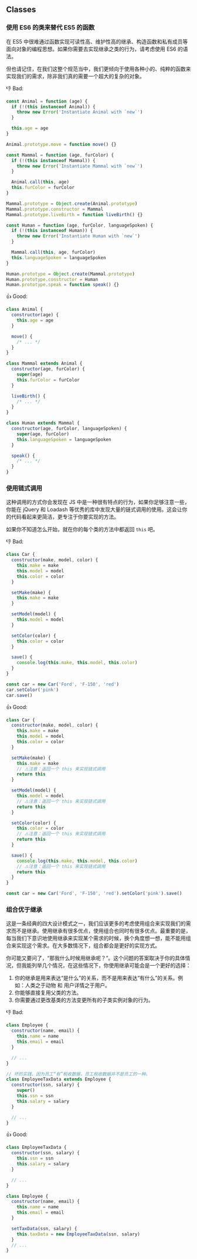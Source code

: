 ## Classes

### 使用 ES6 的类来替代 ES5 的函数

在 ES5 中很难通过函数实现可读性高、维护性高的继承、构造函数和私有成员等面向对象的编程思想。如果你需要去实现继承之类的行为，请考虑使用 ES6 的语法。

但也请记住，在我们这整个规范当中，我们更倾向于使用各种小的、纯粹的函数来实现我们的需求，除非我们真的需要一个超大的复杂的对象。

:-1: Bad:

```js
const Animal = function (age) {
  if (!(this instanceof Animal)) {
    throw new Error('Instantiate Animal with `new`')
  }

  this.age = age
}

Animal.prototype.move = function move() {}

const Mammal = function (age, furColor) {
  if (!(this instanceof Mammal)) {
    throw new Error('Instantiate Mammal with `new`')
  }

  Animal.call(this, age)
  this.furColor = furColor
}

Mammal.prototype = Object.create(Animal.prototype)
Mammal.prototype.constructor = Mammal
Mammal.prototype.liveBirth = function liveBirth() {}

const Human = function (age, furColor, languageSpoken) {
  if (!(this instanceof Human)) {
    throw new Error('Instantiate Human with `new`')
  }

  Mammal.call(this, age, furColor)
  this.languageSpoken = languageSpoken
}

Human.prototype = Object.create(Mammal.prototype)
Human.prototype.constructor = Human
Human.prototype.speak = function speak() {}
```

:+1: Good:

```js
class Animal {
  constructor(age) {
    this.age = age
  }

  move() {
    /* ... */
  }
}

class Mammal extends Animal {
  constructor(age, furColor) {
    super(age)
    this.furColor = furColor
  }

  liveBirth() {
    /* ... */
  }
}

class Human extends Mammal {
  constructor(age, furColor, languageSpoken) {
    super(age, furColor)
    this.languageSpoken = languageSpoken
  }

  speak() {
    /* ... */
  }
}
```

### 使用链式调用

这种调用的方式你会发现在 JS 中是一种很有特点的行为，如果你足够注意一些，你能在 jQuery 和 Loadash 等优秀的库中发现大量的链式调用的使用。这会让你的代码看起来更简洁，更专注于你要实现的方法。

如果你不知道怎么开始，就在你的每个类的方法中都返回 `this` 吧。

:-1: Bad:

```js
class Car {
  constructor(make, model, color) {
    this.make = make
    this.model = model
    this.color = color
  }

  setMake(make) {
    this.make = make
  }

  setModel(model) {
    this.model = model
  }

  setColor(color) {
    this.color = color
  }

  save() {
    console.log(this.make, this.model, this.color)
  }
}

const car = new Car('Ford', 'F-150', 'red')
car.setColor('pink')
car.save()
```

:+1: Good:

```js
class Car {
  constructor(make, model, color) {
    this.make = make
    this.model = model
    this.color = color
  }

  setMake(make) {
    this.make = make
    // ⚠️注意：返回一个 this 来实现链式调用
    return this
  }

  setModel(model) {
    this.model = model
    // ⚠️注意：返回一个 this 来实现链式调用
    return this
  }

  setColor(color) {
    this.color = color
    // ⚠️注意：返回一个 this 来实现链式调用
    return this
  }

  save() {
    console.log(this.make, this.model, this.color)
    // ⚠️注意：返回一个 this 来实现链式调用
    return this
  }
}

const car = new Car('Ford', 'F-150', 'red').setColor('pink').save()
```

### 组合优于继承

这是一条经典的四大设计模式之一，我们应该更多的考虑使用组合来实现我们的需求而不是继承。使用继承有很多优点，使用组合也同时有很多优点。最重要的是，每当我们下意识地使用继承来实现某个需求的时候，换个角度想一想，能不能用组合来实现这个需求。在大多数情况下，组合都会是更好的实现方式。

你可能又要问了，“那我什么时候用继承呢？”。这个问题的答案取决于你的具体情况，但我能列举几个情况，在这些情况下，你使用继承可能会是一个更好的选择：

1. 你的继承是用来表达“是什么”的关系，而不是用来表达“有什么”的关系。例如：人类之于动物 和 用户详情之于用户。
2. 你能够直接复用父类的方法。
3. 你需要通过更改基类的方法变更所有的子类实例对象的行为。

:-1: Bad:

```js
class Employee {
  constructor(name, email) {
    this.name = name
    this.email = email
  }

  // ...
}

// 坏的实践，因为员工“有”税收数据，员工税收数据并不是员工的一种。
class EmployeeTaxData extends Employee {
  constructor(ssn, salary) {
    super()
    this.ssn = ssn
    this.salary = salary
  }

  // ...
}
```

:+1: Good:

```js
class EmployeeTaxData {
  constructor(ssn, salary) {
    this.ssn = ssn
    this.salary = salary
  }

  // ...
}

class Employee {
  constructor(name, email) {
    this.name = name
    this.email = email
  }

  setTaxData(ssn, salary) {
    this.taxData = new EmployeeTaxData(ssn, salary)
  }
  // ...
}
```
